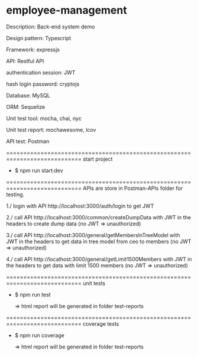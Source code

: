 # employee-management

Description: Back-end system demo

Design pattern: Typescript

Framework: expressjs

API: Restful API

authentication session: JWT

hash login password: cryptojs

Database: MySQL

ORM: Sequelize

Unit test tool: mocha, chai, nyc

Unit test report: mochawesome, lcov

API test: Postman

============================================================================
start project

- \$ npm run start:dev

============================================================================
APIs are store in Postman-APIs folder for testing.

1./ login with API http://localhost:3000/auth/login
to get JWT

2./ call API http://localhost:3000/common/createDumpData
with JWT in the headers to create dump data (no JWT => unauthorized)

3./ call API http://localhost:3000/general/getMembersInTreeModel
with JWT in the headers to get data in tree model from ceo to members (no JWT => unauthorized)

4./ call API http://localhost:3000/general/getLimit1500Members
with JWT in the headers to get data with limit 1500 members (no JWT => unauthorized)

============================================================================
unit tests

- \$ npm run test

  => html report will be generated in folder test-reports

============================================================================
coverage tests

- \$ npm run coverage

  => html report will be generated in folder test-reports
